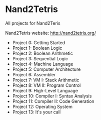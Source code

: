 Nand2Tetris
===========

All projects for Nand2Teris

Nand2Tetris website: http://nand2tetris.org/

* Project 0: Getting Started
* Project 1: Boolean Logic
* Project 2: Boolean Arithmetic
* Project 3: Sequential Logic   
* Project 4: Machine Language 
* Project 5: Computer Architecture  
* Project 6: Assembler   
* Project 7: VM I: Stack Arithmetic   
* Project 8: VM II: Program Control   
* Project 9: High-Level Language  
* Project 10: Compiler I: Syntax Analysis   
* Project 11: Compiler II: Code Generation   
* Project 12: Operating System 
* Project 13: It's your call